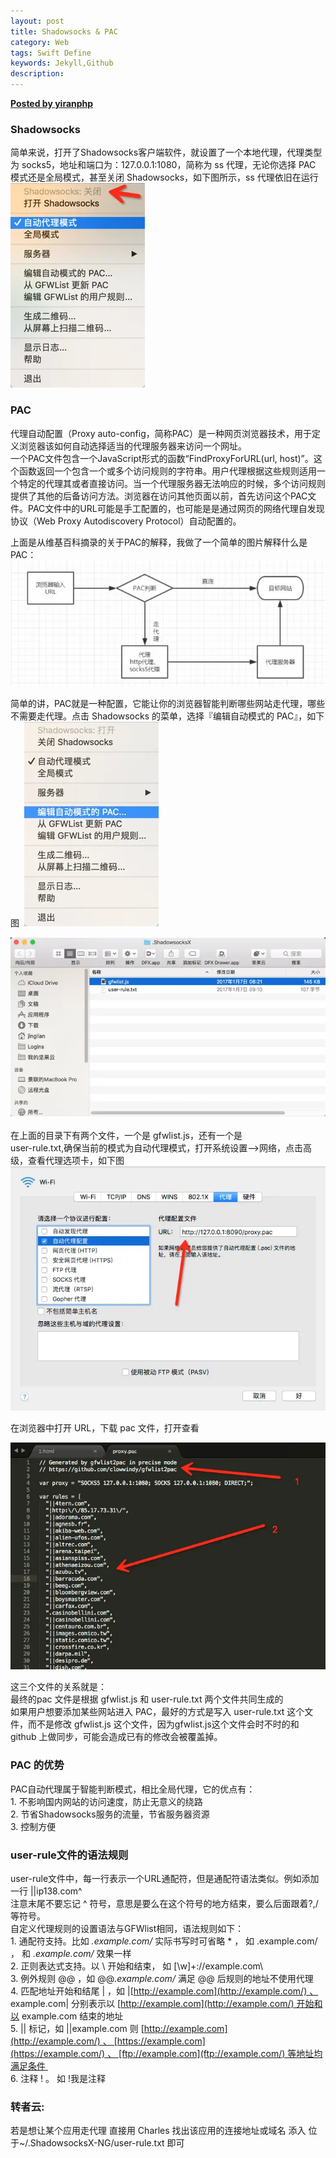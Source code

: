 ```yaml
---  
layout: post  
title: Shadowsocks & PAC  
category: Web  
tags: Swift Define  
keywords: Jekyll,Github  
description: 
---  
```


__[Posted by yiranphp](https://www.zybuluo.com/yiranphp/note/632963")__  

### Shadowsocks  

简单来说，打开了Shadowsocks客户端软件，就设置了一个本地代理，代理类型为 socks5，地址和端口为：127.0.0.1:1080，简称为 ss 代理，无论你选择 PAC 模式还是全局模式，甚至关闭 Shadowsocks，如下图所示，ss 代理依旧在运行  
![image_1b6h1h4pt1bkbu0214qf1nmqhq9.png-76.6kB](/assets/postAssets/2017/image_1b6h1h4pt1bkbu0214qf1nmqhq9.webp)  

### PAC  

代理自动配置（Proxy auto-config，简称PAC）是一种网页浏览器技术，用于定义浏览器该如何自动选择适当的代理服务器来访问一个网址。   
一个PAC文件包含一个JavaScript形式的函数“FindProxyForURL(url, host)”。这个函数返回一个包含一个或多个访问规则的字符串。用户代理根据这些规则适用一个特定的代理其或者直接访问。当一个代理服务器无法响应的时候，多个访问规则提供了其他的后备访问方法。浏览器在访问其他页面以前，首先访问这个PAC文件。PAC文件中的URL可能是手工配置的，也可能是是通过网页的网络代理自发现协议（Web Proxy Autodiscovery Protocol）自动配置的。  

上面是从维基百科摘录的关于PAC的解释，我做了一个简单的图片解释什么是PAC：  
![此处输入图片的描述](/assets/postAssets/2017/yEvu2aF.webp)  

简单的讲，PAC就是一种配置，它能让你的浏览器智能判断哪些网站走代理，哪些不需要走代理。点击 Shadowsocks 的菜单，选择『编辑自动模式的 PAC』，如下图  
![image_1b6h31qvt1hr0rco1nh941i1nkq1h.png-66.5kB](/assets/postAssets/2017/image_1b6h31qvt1hr0rco1nh941i1nkq1h.webp)  

![image_1b6h2oer5pre1jbrjtr1oqf18ie14.png-106kB](/assets/postAssets/2017/image_1b6h2oer5pre1jbrjtr1oqf18ie14.webp)   
在上面的目录下有两个文件，一个是 gfwlist.js，还有一个是   
user-rule.txt,确保当前的模式为自动代理模式，打开系统设置-->网络，点击高级，查看代理选项卡，如下图  
![image_1b6h39qi71mb45mo74v1j4ql3p1u.png-108.1kB](/assets/postAssets/2017/image_1b6h39qi71mb45mo74v1j4ql3p1u.webp)  

在浏览器中打开 URL，下载 pac 文件，打开查看  

![image_1b6h3g4sjeopq2l8m81fl41j082b.png-96kB](/assets/postAssets/2017/image_1b6h3g4sjeopq2l8m81fl41j082b.webp)  

这三个文件的关系就是：   
最终的pac 文件是根据 gfwlist.js 和 user-rule.txt 两个文件共同生成的   
如果用户想要添加某些网站进入 PAC，最好的方式是写入 user-rule.txt 这个文件，而不是修改 gfwlist.js 这个文件，因为gfwlist.js这个文件会时不时的和 github 上做同步，可能会造成已有的修改会被覆盖掉。  

### PAC 的优势  

PAC自动代理属于智能判断模式，相比全局代理，它的优点有：   
1\. 不影响国内网站的访问速度，防止无意义的绕路   
2\. 节省Shadowsocks服务的流量，节省服务器资源   
3\. 控制方便  

### user-rule文件的语法规则  

user-rule文件中，每一行表示一个URL通配符，但是通配符语法类似。例如添加一行 ||ip138.com^   
注意末尾不要忘记 ^ 符号，意思是要么在这个符号的地方结束，要么后面跟着?,/等符号。   
自定义代理规则的设置语法与GFWlist相同，语法规则如下：   
1\. 通配符支持。比如 *.example.com/* 实际书写时可省略 * ， 如 .example.com/ ， 和 *.example.com/* 效果一样   
2\. 正则表达式支持。以 \ 开始和结束， 如 [\w]+:\/\/example.com\   
3\. 例外规则 @@ ，如 @@*.example.com/* 满足 @@ 后规则的地址不使用代理   
4\. 匹配地址开始和结尾 | ，如 |[http://example.com](http://example.com/) 、 example.com| 分别表示以 [http://example.com](http://example.com/) 开始和以 example.com 结束的地址   
5\. || 标记，如 ||example.com 则 [http://example.com](http://example.com/) 、 [https://example.com](https://example.com/) 、 [ftp://example.com](ftp://example.com/) 等地址均满足条件   
6\. 注释 ! 。 如 !我是注释  

### 转者云:  

若是想让某个应用走代理 直接用 Charles 找出该应用的连接地址或域名 添入 位于~/.ShadowsocksX-NG/user-rule.txt 即可  

